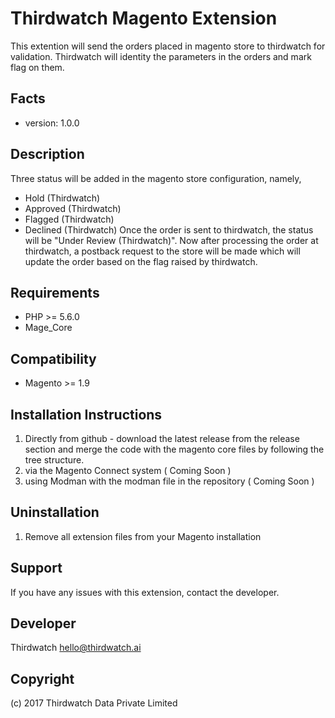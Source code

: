 Thirdwatch Magento Extension
=====================
This extention will send the orders placed in magento store to thirdwatch for validation. Thirdwatch will identity the parameters in the orders and mark flag on them.

Facts
-----
- version: 1.0.0

Description
-----------
Three status will be added in the magento store configuration, namely,
- Hold (Thirdwatch)
- Approved (Thirdwatch)
- Flagged (Thirdwatch)
- Declined (Thirdwatch)
Once the order is sent to thirdwatch, the status will be "Under Review (Thirdwatch)". Now after processing the order at thirdwatch, a postback request to the store will be made which will update the order based on the flag raised by thirdwatch.

Requirements
------------
- PHP >= 5.6.0
- Mage_Core

Compatibility
-------------
- Magento >= 1.9

Installation Instructions
-------------------------

1. Directly from github - download the latest release from the release section and merge the code with the magento core files by following the tree structure.
2. via the Magento Connect system ( Coming Soon )
3. using Modman with the modman file in the repository ( Coming Soon )


Uninstallation
--------------
1. Remove all extension files from your Magento installation

Support
-------
If you have any issues with this extension, contact the developer.

Developer
---------
Thirdwatch
hello@thirdwatch.ai

Copyright
---------
(c) 2017 Thirdwatch Data Private Limited 